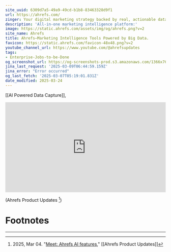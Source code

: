 ```yaml
---
site_uuid: 6309d7a5-49a9-49cd-b1b8-83463328d9f1
url: https://ahrefs.com/
zinger: Your digital marketing strategy backed by real, actionable data
description: 'All-in-one marketing intelligence platform:'
image: https://static.ahrefs.com/assets/img/og/ahrefs.png?v=2
site_name: Ahrefs
title: Ahrefs—Marketing Intelligence Tools Powered by Big Data.
favicon: https://static.ahrefs.com/favicon-48x48.png?v=2
youtube_channel_url: https://www.youtube.com/@ahrefsupdates
tags:
- Enterprise-Jobs-to-be-Done
og_screenshot_url: https://og-screenshots-prod.s3.amazonaws.com/1366x768/80/false/a3ba1a97f24044f294008f01d26b4406d96522df35a0cdaa2fb34803f2e7f83a.jpeg
jina_last_request: '2025-03-09T06:44:59.159Z'
jina_error: "Error occurred"
og_last_fetch: '2025-03-07T05:19:01.831Z'
date_modified: 2025-03-24
---
```



[[AI Powered Data Capture]],

<div class="youtube-container"><iframe 
style="aspect-ratio:16/9;width:100%;height:auto" 
src="https://www.youtube.com/embed/plg3j7xDi-w?controls=0" 
title="YouTube video player" 
frameborder="0" 
allow="accelerometer; clipboard-write; encrypted-media; gyroscope; picture-in-picture; web-share" 
referrerpolicy="strict-origin-when-cross-origin" 
allowfullscreen
></iframe></div>

(Ahrefs Product Updates [^de8bfe])


# Footnotes
***

[^de8bfe]: 2025, Mar 04. "[Meet: Ahrefs AI features](https://youtu.be/plg3j7xDi-w?si=sN0xldH9IKcIzuLl)," [[Ahrefs Product Updates]]

